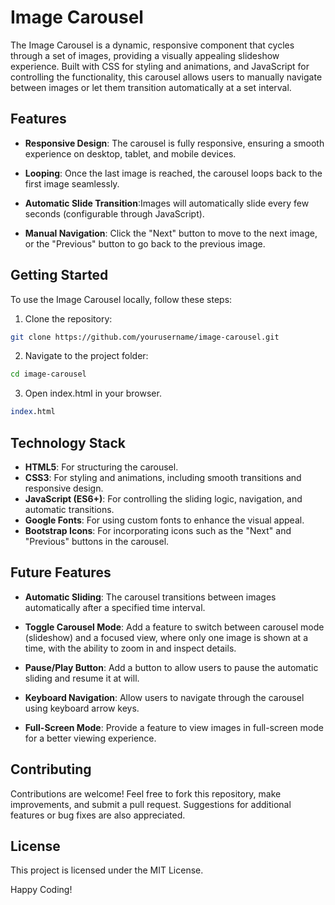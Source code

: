 # Image Carousel
The Image Carousel is a dynamic, responsive component that cycles through a set of images, providing a visually appealing slideshow experience. Built with CSS for styling and animations, and JavaScript for controlling the functionality, this carousel allows users to manually navigate between images or let them transition automatically at a set interval.

## Features
* **Responsive Design**: The carousel is fully responsive, ensuring a smooth experience on desktop, tablet, and mobile devices.
* **Looping**: Once the last image is reached, the carousel loops back to the first image seamlessly.
* **Automatic Slide Transition**:Images will automatically slide every few seconds (configurable through JavaScript).

* **Manual Navigation**: Click the "Next" button to move to the next image, or the "Previous" button to go back to the previous image.

## Getting Started
To use the Image Carousel locally, follow these steps:

1. Clone the repository:
``` bash
git clone https://github.com/yourusername/image-carousel.git
```
2. Navigate to the project folder:
```bash
cd image-carousel
```
3. Open index.html in your browser.
```perl
index.html
```
## Technology Stack
* **HTML5**: For structuring the carousel.
* **CSS3**: For styling and animations, including smooth transitions and responsive design.
* **JavaScript (ES6+)**: For controlling the sliding logic, navigation, and automatic transitions.
* **Google Fonts**: For using custom fonts to enhance the visual appeal.
* **Bootstrap Icons**: For incorporating icons such as the "Next" and "Previous" buttons in the carousel.

## Future Features
* **Automatic Sliding**: The carousel transitions between images automatically after a specified time interval.

* **Toggle Carousel Mode**: Add a feature to switch between carousel mode (slideshow) and a focused view, where only one image is shown at a time, with the ability to zoom in and inspect details.
* **Pause/Play Button**: Add a button to allow users to pause the automatic sliding and resume it at will.

* **Keyboard Navigation**: Allow users to navigate through the carousel using keyboard arrow keys.
* **Full-Screen Mode**: Provide a feature to view images in full-screen mode for a better viewing experience.

## Contributing
Contributions are welcome! Feel free to fork this repository, make improvements, and submit a pull request. Suggestions for additional features or bug fixes are also appreciated.

## License
This project is licensed under the MIT License.

Happy Coding!